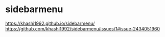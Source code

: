 # sidebarmenu
https://khashi1992.github.io/sidebarmenu/
https://github.com/khashi1992/sidebarmenu/issues/1#issue-2434051960

